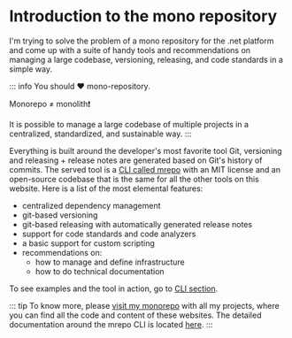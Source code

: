 # Introduction to the mono repository

I'm trying to solve the problem of a mono repository for the .net platform and come up with a suite of handy tools and recommendations on managing a large codebase, versioning, releasing, and code standards in a simple way.

::: info
You should ❤ mono-repository.

Monorepo ≠ monolith❗

It is possible to manage a large codebase of multiple projects in a centralized, standardized, and sustainable way.
:::

Everything is built around the developer's most favorite tool Git, versioning and releasing + release notes are generated based on Git's history of commits. The served tool is a [CLI called mrepo](/cli/mrepo) with an MIT license and an open-source codebase that is the same for all the other tools on this website. Here is a list of the most elemental features:

- centralized dependency management
- git-based versioning
- git-based releasing with automatically generated release notes
- support for code standards and code analyzers
- a basic support for custom scripting
- recommendations on:
  - how to manage and define infrastructure
  - how to do technical documentation

To see examples and the tool in action, go to [CLI section](/cli/mrepo).

::: tip
To know more, please [visit my monorepo](https://github.com/akobr/mono.me/tree/main) with all my projects, where you can find all the code and content of these websites. The detailed documentation around the mrepo CLI is located [here](https://github.com/akobr/mono.me/blob/main/docs/Monorepo/README.md).
:::
